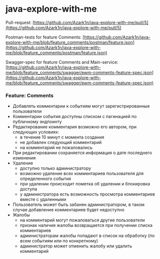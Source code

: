 # java-explore-with-me

Pull-request: [https://github.com/Azark1n/java-explore-with-me/pull/5](https://github.com/Azark1n/java-explore-with-me/pull/5)

Postman-tests for feature Comments: [https://github.com/Azark1n/java-explore-with-me/blob/feature_comments/postman/feature.json](https://github.com/Azark1n/java-explore-with-me/blob/feature_comments/postman/feature.json)

Swagger-spec for feature Comments and Main-service: [https://github.com/Azark1n/java-explore-with-me/blob/feature_comments/swagger/ewm-comments-feature-spec.json](https://github.com/Azark1n/java-explore-with-me/blob/feature_comments/swagger/ewm-comments-feature-spec.json)

### Feature: Comments

* Добавлять комментарии к событиям могут зарегистрированные пользователи
* Комментарии события доступны списком с пагинацией по публичному эндпоинту
* Редактирование комментария возможно его автором, при следующих условиях:
  * в течение 10 минут с момента создания
  * не добавлен следующий комментарий
  * на комментарий не пожаловались
* При редактировании сохраняется информация о дате последнего изменения
* Удаление
  * доступно только администратору
  * возможно удаление всех комментариев пользователя для определенного события
  * при удалении происходит пометка об удалении и блокировка доступа
  * у администратора есть возможность просмотра комментариев вместе с удаленными
* Пользователь может быть забанен администратором, в таком случае добавление комментариев будет недоступно
* Жалобы
  * на комментарий могут пожаловаться другие пользователи
  * признак наличия жалобы возвращается при получении списка комментариев
  * администраторам жалобы попадают в список на обработку (по всем событиям или по конкретному)
  * администратор может отменить жалобу или удалить комментарий
